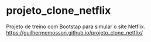 # projeto_clone_netflix
Projeto de treino com Bootstap para simular o site Netflix.
https://guilhermemosson.github.io/projeto_clone_netflix/

